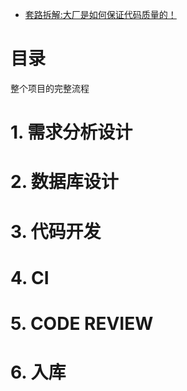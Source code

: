 

* [套路拆解:大厂是如何保证代码质量的！](https://www.youtube.com/watch?v=k7HgdYoLri8)

# 目录

整个项目的完整流程
# 1. 需求分析设计
# 2. 数据库设计
# 3. 代码开发
# 4. CI
# 5. CODE REVIEW
# 6. 入库
